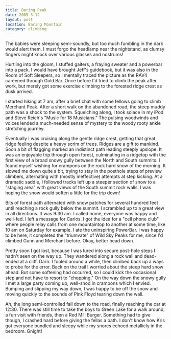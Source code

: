 ```yaml
---
title: Baring Peak
date: 2005-3-12
layout: post
location: Baring Mountain
category: climbing
---
```


The babies were sleeping semi-soundly, but too much fumbling in
the dark would alert them. I must forgo the headlamp near the nightstand, as
clumsy fingers might knock over various glasses and nostrums!



Hurtling into the gloom, I stuffed gaiters, a fraying sweater and a powerbar into a pack. I would have brought Jeff's guidebook, but it was also in the Room of
Soft Sleepers, so I mentally traced the picture as the RAV4 careened through
Gold Bar. Once before I'd tried to
climb the peak after work, but merely got some exercise climbing to the forested
ridge crest as dusk arrived.




I started hiking at 7 am, after a brief chat with some fellows going to climb
Merchant Peak. After a short walk on the abandoned road, the steep muddy path
was a shock to the system. Squelching along, I took solace in my iPod and
Steve Reich's "Music for 18 Musicians." The pulsing woodwinds and voices lended
a much-needed sense of mystery to the woody rooty ankle stretching journey.




Eventually I was cruising along the gentle ridge crest, getting that great
ridge feeling despite a heavy scrim of trees. Ridges are a gift to mankind.
Soon a bit of flagging marked an indistinct path leading steeply upslope.
It was an enjoyable trip through open forest, culminating in a ridgetop with
the first view of a broad snowy gully between the North and South summits.
I found myself wishing for crampons on the rock hard snow of the morning.
It slowed me down quite a bit, trying to stay in the posthole steps of
preview climbers, alternating with (mostly ineffective) attempts at step kicking.
At a dramatic saddle, I followed tracks left up a steeper section of snow
to a "staging area" with great views of the South summit rock walls. I was
hoping the snow would soften a little for the trip down!




Bits of forest path alternated with snow patches for several hundred feet 
until reaching a rock gully below the summit. I scrambled up to a great
view in all directions. It was 9:30 am. I called home, everyone was happy and
well-fed. I left a message for Carlos. I got the idea for a "cell phone club"
where people relay calls from one mountaintop to another at some time, like
10 am on Saturday for example. I ate the uninspiring PowerBar. I was happy to
be here, it completed the "triumvate" of Wild Sky Peaks for me, since I'd
climbed Gunn and Merchant before. Okay, better head down.




Pretty soon I got lost, because I was lured into secure post-hole steps I
hadn't seen on the way up. They wandered along a rock wall and dead-ended at a
cliff. Darn. I fooled around a while, then climbed back up a ways to probe
for the error. Back on the trail I worried about the steep hard snow ahead.
But some softening had occurred, so I could kick the occasional step and not
have to resort to "chopping." On the way down the snowy gully I met a large
party coming up, well-shod in crampons which I envied. Bumping and slipping my way
down, I was happy to be off the snow and moving quickly to the sounds of
Pink Floyd tearing down the wall. 



Ah, the long semi-controlled fall down to the road, finally reaching the car at
12:30. There was still time to take the boys to Green Lake for a walk around,
a fun visit with friends, then a Red Mill Burger. Something had to give though,
I crashed hard before giving the fellas a bath. I don't know how Kris got everyone
bundled and sleepy while my snores echoed metallicly in the bedroom. Gnight!


